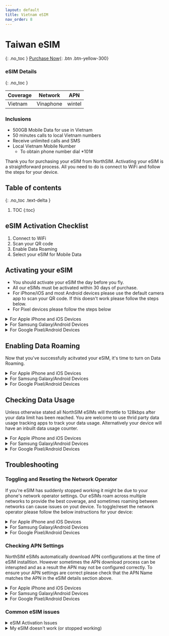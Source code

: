 ```yaml
---
layout: default
title: Vietnam eSIM
nav_order: 8
---
```


# Taiwan eSIM
{: .no_toc }
[Purchase Now](https://www.northsim.com/product/taiwan-travel-esim/){: .btn .btn-yellow-300}


### eSIM Details
{: .no_toc }

| Coverage | Network                         | APN      |
|----------|---------------------------------|----------|
| Vietnam  | Vinaphone                       | wintel   |

### Inclusions

- 500GB Mobile Data for use in Vietnam
- 50 minutes calls to local Vietnam numbers
- Receive unlimited calls and SMS
- Local Vietnam Mobile Number
  - To obtain phone number dial *101#

Thank you for purchasing your eSIM from NorthSIM. Activating your eSIM is a straightforward process. All you need to do is connect to WiFi and follow the steps for your device.

## Table of contents
{: .no_toc .text-delta }

1. TOC
{:toc}

## eSIM Activation Checklist

1. Connect to WiFi
2. Scan your QR code
3. Enable Data Roaming
4. Select your eSIM for Mobile Data

## Activating your eSIM

- You should activate your eSIM the day before you fly. 
- All our eSIMs must be activated within 30 days of purchase.
- For iPhone/iOS and most Android devices please use the default camera app to scan your QR code. If this doesn't work please follow the steps below.
- For Pixel devices please follow the steps below

<details markdown="block">
  <summary>
    For Apple iPhone and iOS Devices
  </summary>

{: .highlight }
Go to Settings > Mobile (Cellular)

![](../../assets/images/iphone-add-esim/1.gif){:width="40%"}

{: .highlight }
Then tap on add an eSIM

![](../../assets/images/iphone-add-esim/2.gif){:width="40%"}

{: .highlight }
Choose the use QR Code option

![](../../assets/images/iphone-add-esim/3.gif){:width="40%"}

{: .highlight }
Scan your QR Code (or enter your QR details manually if you have been given them)

![](../../assets/images/iphone-add-esim/4.gif){:width="40%"}

</details>

<details markdown="block">
  <summary>
    For Samsung Galaxy/Android Devices
  </summary>

{: .highlight }
Go to Settings > Connections

![](../../assets/images/samsung-add-esim/1.gif){:width="40%"}

{: .highlight }
Then tap on SIM Card Manager

![](../../assets/images/samsung-add-esim/2.gif){:width="40%"}

{: .highlight }
Tap on Add Mobile Plan

![](../../assets/images/samsung-add-esim/3.gif){:width="40%"}

{: .highlight }
Tap on Scan Carrier QR Code

![](../../assets/images/samsung-add-esim/4.gif){:width="40%"}

{: .highlight }
Scan your QR Code (or enter your QR details manually if you have been given them)

![](../../assets/images/samsung-add-esim/5.gif){:width="40%"}

</details>


<details markdown="block">
  <summary>
    For Google Pixel/Android Devices
  </summary>

{: .highlight }
- Go to Settings > Network & Internet
- Look for the SIMs menu and click the + button
- Tap on Download a SIM instead
- Tap Next and follow the instructions
- Scan your QR code

</details>

## Enabling Data Roaming

Now that you've successfully acitvated your eSIM, it's time to turn on Data Roaming.

<details markdown="block">
  <summary>
    For Apple iPhone and iOS Devices
  </summary>

{: .highlight }
- Go to Settings
- Tap on Mobile
- Tap on the eSIM
- Scroll down and toggle on Data Roaming
</details>

<details markdown="block">
  <summary>
    For Samsung Galaxy/Android Devices
  </summary>

{: .highlight }
- Go To Settings
- Tap on Connections
- Tap on Mobile Networks
- Toggle on Data Roaming

</details>


<details markdown="block">
  <summary>
    For Google Pixel/Android Devices
  </summary>

{: .highlight }
- Go to Settings
- Tap on Network & Internet
- Tap on Internet
- Tap on the eSIM's setting icon (it looks like a gear)
- Toggle Roaming on

</details>

## Checking Data Usage

Unless otherwise stated all NorthSIM eSIMs will throttle to 128kbps after your data limit has been reached. You are welcome to use thrid party data usage tracking apps to track your data usage. Alternatively your device will have an inbuilt data usage counter.

<details markdown="block">
  <summary>
    For Apple iPhone and iOS Devices
  </summary>

  {: .highlight }
- Go to Settings
- Tap on Mobile
- Scroll down and check the Data Roaming Usage value
</details>

<details markdown="block">
  <summary>
    For Samsung Galaxy/Android Devices
  </summary>

{: .highlight }
- Go To Settings
- Tap on Connections
- Tap on Data Usage
- Check the data usage for your eSIM
</details>

<details markdown="block">
  <summary>
    For Google Pixel/Android Devices
  </summary>

  {: .highlight }
- Go to Settings
- Tap on Network & Internet
- Tap on Internet
- Tap on the eSIM you have installed
- Check your data usage
</details>

## Troubleshooting

### Toggling and Reseting the Network Operator
If you're eSIM has suddenly stopped working it might be due to your phone's network operator settings. Our eSIMs roam across multiple networks to provide the best coverage, and sometimes roaming between networks can cause issues on yout device. To toggle/reset the network operator please follow the below instructions for your device:

<details markdown="block">
  <summary>
    For Apple iPhone and iOS Devices
  </summary>

{: .highlight }

- On North American iPhone Mobile is also known as Cellular
- Go to Settings
- Tap on Mobile or Mobile Data
- Tap on Network Selection
- Toggle on and then off Automatic

</details>

<details markdown="block">
  <summary>
    For Samsung Galaxy/Android Devices
  </summary>

{: .highlight }
- Go To Settings
- Tap on Connections
- Tap on Mobile Networks
- Tap on Network Operators
- Toggle off and then on Select Automatically
</details>

<details markdown="block">
  <summary>
    For Google Pixel/Android Devices
  </summary>

{: .highlight }
- Go to Settings
- Tap on Network & Internet
- Tap on your eSIM
- Tap on Advanced
- Toggle off and then on Automatically Select Network

</details>

### Checking APN Settings

NorthSIM eSIMs automatically download APN configurations at the time of eSIM installtion. However sometimes the APN download process can be interupted and as a result the APN may not be configured correctly. To ensure your APN settings are correct please check that the APN Name matches the APN in the eSIM details section above.

<details markdown="block">
  <summary>
    For Apple iPhone and iOS Devices
  </summary>

{: .highlight }

- Settings > Mobile > Mobile Data Network
- Settings > Mobile Data > Mobile Data Options > Mobile Data Network
- Ensure that the APN Name is set as per eSIM details section above

</details>

<details markdown="block">
  <summary>
    For Samsung Galaxy/Android Devices
  </summary>

{: .highlight }
- Go To Settings
- Tap on Connections
- Tap on Mobile Networks
- Tap on Access Point Names
- Ensure that the APN Name is set as per eSIM details section above

</details>

<details markdown="block">
  <summary>
    For Google Pixel/Android Devices
  </summary>

{: .highlight }
- Go to Settings
- Tap on Network & Internet
- Tap on your eSIM
- Tap on Advanced
- Tap on Access Point Names
- Ensure that the APN Name is set as per eSIM details section above

</details>

### Common eSIM issues

<details markdown="block">
  <summary>
    eSIM Activation Issues
  </summary>

Most eSIM activation issues can be easily resolved by following the below steps:

```mermaid
%%{init: {'theme':'dark'}}%%
flowchart TD;
    A([I've purchased my eSIM]) -.Received QR Code.->  B([Scan QR code]);
    A-.Haven't Received QR code.->B1([Check your Junk/Spam mailbox]);
    B1-.Found my QR code.->B2[Scan QR Code];
    B1-.Still can't find my QR code.->G1([Please scan your QR code again]);
    B-.Successful.->C([Please enable Data Roaming on your eSIM]);
    B-.Unsuccessful.->D([Was there an error message?]);
    D-.Yes.->E([Does the message say the eSIM has already been scanned?]);
    E-.Yes.->F([Check your settings to see if eSIM is already added]);
    E-.No.->G([Please contact support via WhatsApp/Facebook]);
    D-.No.->H([Please scan your QR code again]);
```
</details>

<details markdown="block">
  <summary>
    My eSIM doesn't work (or stopped working)
  </summary>

Most eSIM issues can be resolved easily by following the below steps:

```mermaid
%%{init: {'theme':'dark'}}%%
flowchart TD
    A([My eSIM isn't working])-..->B([Have you successfully scanned the QR Code?]);
    B-.Yes.-> C([Is this the first time you are using the eSIM?]);
    B-.No.->D([Please scan your QR code]);
    C-.Yes.->E([Is data roaming enabled?]);
    C-.No.->F([It was working previously]);
    F-.The eSIM is very slow.->G([Please check your data usage limits]);
    F-.It's not working at all.->H([Please change or toggle network operator]);
    E-..->E1([Is the eSIM selected for Mobile Data?]);
    E1-.->E2([If you've just landed it may take a few minutes to activate]);
    E2-.It's still not working.-E3([Please contact support via WhatsApp/Facebook]);
```
</details>








